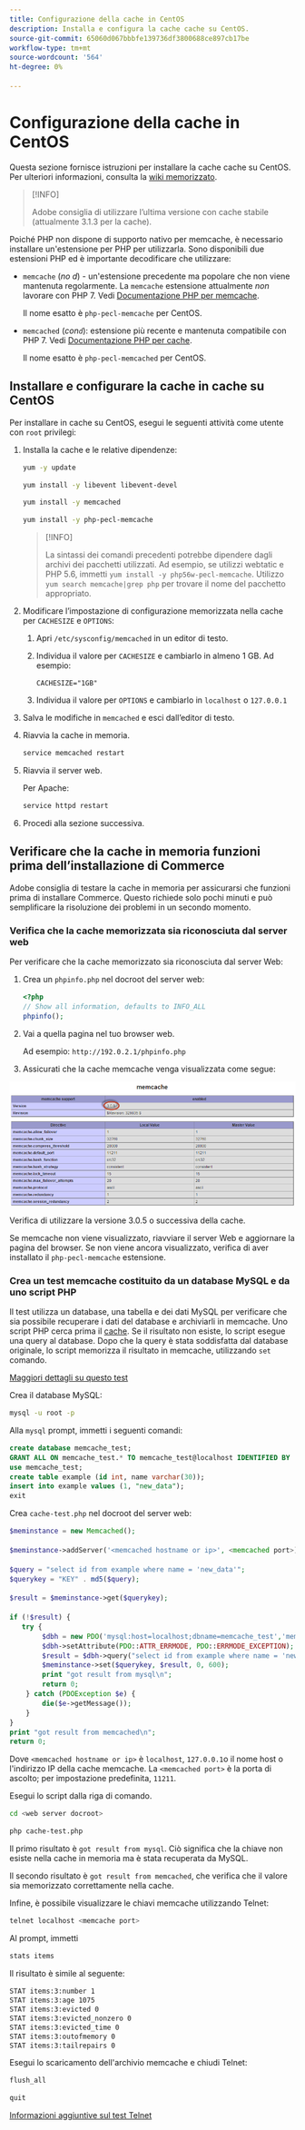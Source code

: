```yaml
---
title: Configurazione della cache in CentOS
description: Installa e configura la cache cache su CentOS.
source-git-commit: 65060d067bbbfe139736df3800688ce897cb17be
workflow-type: tm+mt
source-wordcount: '564'
ht-degree: 0%

---
```



# Configurazione della cache in CentOS

Questa sezione fornisce istruzioni per installare la cache cache su CentOS. Per ulteriori informazioni, consulta la [wiki memorizzato](https://github.com/memcached/old-wiki).

>[!INFO]
>
>Adobe consiglia di utilizzare l’ultima versione con cache stabile (attualmente 3.1.3 per la cache).

Poiché PHP non dispone di supporto nativo per memcache, è necessario installare un&#39;estensione per PHP per utilizzarla. Sono disponibili due estensioni PHP ed è importante decodificare che utilizzare:

- `memcache` (_no d_) - un&#39;estensione precedente ma popolare che non viene mantenuta regolarmente.
La `memcache` estensione attualmente _non_ lavorare con PHP 7. Vedi [Documentazione PHP per memcache](https://www.php.net/manual/en/book.memcache.php).

   Il nome esatto è `php-pecl-memcache` per CentOS.

- `memcached` (_con`d`_): estensione più recente e mantenuta compatibile con PHP 7. Vedi [Documentazione PHP per cache](https://www.php.net/manual/en/book.memcached.php).

   Il nome esatto è `php-pecl-memcached` per CentOS.

## Installare e configurare la cache in cache su CentOS

Per installare in cache su CentOS, esegui le seguenti attività come utente con `root` privilegi:

1. Installa la cache e le relative dipendenze:

   ```bash
   yum -y update
   ```

   ```bash
   yum install -y libevent libevent-devel
   ```

   ```bash
   yum install -y memcached
   ```

   ```bash
   yum install -y php-pecl-memcache
   ```

   >[!INFO]
   >
   >La sintassi dei comandi precedenti potrebbe dipendere dagli archivi dei pacchetti utilizzati. Ad esempio, se utilizzi webtatic e PHP 5.6, immetti `yum install -y php56w-pecl-memcache`. Utilizzo `yum search memcache|grep php` per trovare il nome del pacchetto appropriato.


1. Modificare l’impostazione di configurazione memorizzata nella cache per `CACHESIZE` e `OPTIONS`:

   1. Apri `/etc/sysconfig/memcached` in un editor di testo.
   1. Individua il valore per `CACHESIZE` e cambiarlo in almeno 1 GB. Ad esempio:

      ```config
      CACHESIZE="1GB"
      ```

   1. Individua il valore per `OPTIONS` e cambiarlo in `localhost` o `127.0.0.1`

1. Salva le modifiche in `memcached` e esci dall’editor di testo.
1. Riavvia la cache in memoria.

   ```bash
   service memcached restart
   ```

1. Riavvia il server web.

   Per Apache:

   ```bash
   service httpd restart
   ```

1. Procedi alla sezione successiva.

## Verificare che la cache in memoria funzioni prima dell’installazione di Commerce

Adobe consiglia di testare la cache in memoria per assicurarsi che funzioni prima di installare Commerce. Questo richiede solo pochi minuti e può semplificare la risoluzione dei problemi in un secondo momento.

### Verifica che la cache memorizzata sia riconosciuta dal server web

Per verificare che la cache memorizzato sia riconosciuta dal server Web:

1. Crea un `phpinfo.php` nel docroot del server web:

   ```php
   <?php
   // Show all information, defaults to INFO_ALL
   phpinfo();
   ```

1. Vai a quella pagina nel tuo browser web.

   Ad esempio: `http://192.0.2.1/phpinfo.php`

1. Assicurati che la cache memcache venga visualizzata come segue:

![Conferma il riconoscimento della cache memoriale da parte del server web](../../assets/configuration/memcache.png)

Verifica di utilizzare la versione 3.0.5 o successiva della cache.

Se memcache non viene visualizzato, riavviare il server Web e aggiornare la pagina del browser. Se non viene ancora visualizzato, verifica di aver installato il `php-pecl-memcache` estensione.

### Crea un test memcache costituito da un database MySQL e da uno script PHP

Il test utilizza un database, una tabella e dei dati MySQL per verificare che sia possibile recuperare i dati del database e archiviarli in memcache. Uno script PHP cerca prima il [cache](https://glossary.magento.com/cache). Se il risultato non esiste, lo script esegue una query al database. Dopo che la query è stata soddisfatta dal database originale, lo script memorizza il risultato in memcache, utilizzando `set` comando.

[Maggiori dettagli su questo test](https://www.digitalocean.com/community/tutorials/how-to-install-and-use-memcache-on-ubuntu-12-04)

Crea il database MySQL:

```bash
mysql -u root -p
```

Alla `mysql` prompt, immetti i seguenti comandi:

```sql
create database memcache_test;
GRANT ALL ON memcache_test.* TO memcache_test@localhost IDENTIFIED BY 'memcache_test';
use memcache_test;
create table example (id int, name varchar(30));
insert into example values (1, "new_data");
exit
```

Crea `cache-test.php` nel docroot del server web:

```php
$meminstance = new Memcached();

$meminstance->addServer('<memcached hostname or ip>', <memcached port>);

$query = "select id from example where name = 'new_data'";
$querykey = "KEY" . md5($query);

$result = $meminstance->get($querykey);

if (!$result) {
   try {
        $dbh = new PDO('mysql:host=localhost;dbname=memcache_test','memcache_test','memcache_test');
        $dbh->setAttribute(PDO::ATTR_ERRMODE, PDO::ERRMODE_EXCEPTION);
        $result = $dbh->query("select id from example where name = 'new_data'")->fetch();
        $meminstance->set($querykey, $result, 0, 600);
        print "got result from mysql\n";
        return 0;
    } catch (PDOException $e) {
        die($e->getMessage());
    }
}
print "got result from memcached\n";
return 0;
```

Dove `<memcached hostname or ip>` è `localhost`, `127.0.0.1`o il nome host o l&#39;indirizzo IP della cache memcache. La `<memcached port>` è la porta di ascolto; per impostazione predefinita, `11211`.

Esegui lo script dalla riga di comando.

```bash
cd <web server docroot>
```

```bash
php cache-test.php
```

Il primo risultato è `got result from mysql`. Ciò significa che la chiave non esiste nella cache in memoria ma è stata recuperata da MySQL.

Il secondo risultato è `got result from memcached`, che verifica che il valore sia memorizzato correttamente nella cache.

Infine, è possibile visualizzare le chiavi memcache utilizzando Telnet:

```bash
telnet localhost <memcache port>
```

Al prompt, immetti

```bash
stats items
```

Il risultato è simile al seguente:

```terminal
STAT items:3:number 1
STAT items:3:age 1075
STAT items:3:evicted 0
STAT items:3:evicted_nonzero 0
STAT items:3:evicted_time 0
STAT items:3:outofmemory 0
STAT items:3:tailrepairs 0
```

Esegui lo scaricamento dell&#39;archivio memcache e chiudi Telnet:

```bash
flush_all
```

```bash
quit
```

[Informazioni aggiuntive sul test Telnet](https://darkcoding.net/software/memcached-list-all-keys/)

